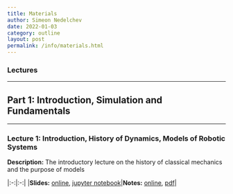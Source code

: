 ```yaml
---
title: Materials
author: Simeon Nedelchev
date: 2022-01-03
category: outline
layout: post
permalink: /info/materials.html
---
```


### Lectures 

---- 

## **Part 1**: Introduction, Simulation and Fundamentals
 
---- 

### **Lecture 1**: Introduction, History of Dynamics, Models of Robotic Systems
[1_slides_online]: https://simeon-ned.github.io/forc/lectures/_site/00_intro/00_introduction.html
[1_slides_jupyter]: https://simeon-ned.github.io/mcp/lectures/01_modeling/01_modeling.ipynb
[1_notes_pdf]: https://simeon-ned.github.io/mcp/lectures/01_modeling/01_modeling.pdf
[1_notes_online]: https://simeon-ned.github.io/mcp/lectures/01_modeling/01_modeling.html

**Description:** The introductory lecture on the history of classical mechanics and the purpose of models

 <div class="table-wrapper" markdown="block">

|:-:|:-:|
|**Slides:** [online][1_slides_online], [jupyter notebook][1_slides_jupyter]|**Notes:** [online][1_notes_online], [pdf][1_notes_pdf]|

</div> 

